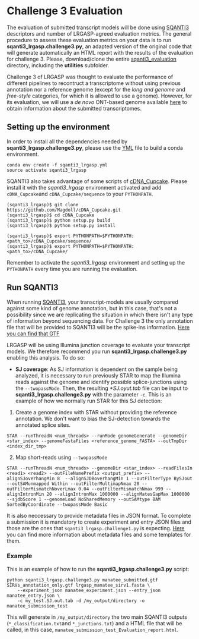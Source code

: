 # Challenge 3 Evaluation

The evaluation of submitted transcript models will be done using [SQANTI3](https://github.com/ConesaLab/SQANTI3) descriptors and number of LRGASP-agreed evaluation metrics. The general procedure to assess these evaluation metrics on your data is to run **sqanti3_lrgasp.challenge3.py**, an adapted version of the original code that will generate automatically an HTML report with the results of the evaluation for challenge 3. Please, download/clone the entire [sqanti3_evaluation](https://github.com/LRGASP/lrgasp-challenge-3-evaluation.git) directory, including the **utilities** subfolder.

Challenge 3 of LRGASP was thought to evaluate the performance of different pipelines to recontruct a transcriptome without using previous annotation nor a reference genome (except for the *long and genome* and *free-style* categories, for which it is allowed to use a genome). However, for its evaluation, we will use a *de novo* ONT-based genome available [here](https://www.synapse.org/#!Synapse:syn25683366) to obtain information about the submitted transcriptomes.

## Setting up the environment

In order to install all the dependencies needed by **sqanti3_lrgasp.challenge3.py**, please use the [YML](https://github.com/LRGASP/lrgasp-challenge-3-evaluation/blob/main/sqanti3_lrgasp.yml) file to build a conda environment. 

```
conda env create -f sqanti3_lrgasp.yml
source activate sqanti3_lrgasp
```

SQANTI3 also takes advantage of some scripts of [cDNA_Cupcake](https://github.com/Magdoll/cDNA_Cupcake/wiki#install). Please install it with the *sqanti3_lrgasp* environment activated and add `cDNA_Cupcake`and `cDNA_Cupcake/sequence` to your `PYTHONPATH`.

```
(sqanti3_lrgasp)$ git clone https://github.com/Magdoll/cDNA_Cupcake.git
(sqanti3_lrgasp)$ cd cDNA_Cupcake
(sqanti3_lrgasp)$ python setup.py build
(sqanti3_lrgasp)$ python setup.py install

(sqanti3_lrgasp)$ export PYTHONPATH=$PYTHONPATH:<path_to>/cDNA_Cupcake/sequence/
(sqanti3_lrgasp)$ export PYTHONPATH=$PYTHONPATH:<path_to>/cDNA_Cupcake/

```

Remember to activate the *sqanti3_lrgasp* environment and setting up the `PYTHONPATH` every time you are running the evaluation.

## Run SQANTI3

When running [SQANTI3](https://github.com/ConesaLab/SQANTI3), your transcript-models are usually compared against some kind of genome annotation, but in this case, that's not a possibility since we are replicating the situation in which there isn't any type of information beyond sequencing data. For Challenge 3 the only annotation file that will be provided to SQANTI3 will be the spike-ins information. [Here you can find that GTF](https://github.com/FJPardoPalacios/lrgasp-challenge-3-evaluation_test/blob/main/utilities/SIRVs_annotation_only.gtf)

LRGASP will be using Illumina junction coverage to evaluate your transcript models. We therefore recommend you run **sqanti3_lrgasp.challenge3.py** enabling this analysis. To do so:

-   **SJ coverage**:  As SJ information is dependent on the sample being analyzed, it is necessary to run previously STAR to map the Illumina reads against the genome and identify possible splice-junctions using the `--twopassMode`. Then, the resulting _*SJ.oyut.tab_ file can be input to **sqanti3_lrgasp.challenge3.py** with the parameter `-c`. This is an example of how we normally run STAR for this SJ detection:

1. Create a genome index with STAR without providing the reference annotation. We don't want to bias the SJ-detection towards the annotated splice sites.

```
STAR --runThreadN <num_threads> --runMode genomeGenerate --genomeDir <star_index> --genomeFastaFiles <reference_genome_FASTA> --outTmpDir <index_dir_tmp> 
```

2. Map short-reads using `--twopassMode`

```
STAR --runThreadN <num_threads> --genomeDir <star_index> --readFilesIn <read1> <read2> --outFileNamePrefix <output_prefix> --alignSJoverhangMin 8  --alignSJDBoverhangMin 1 --outFilterType BySJout --outSAMunmapped Within --outFilterMultimapNmax 20 --outFilterMismatchNoverLmax 0.04 --outFilterMismatchNmax 999 --alignIntronMin 20 --alignIntronMax 1000000 --alignMatesGapMax 1000000 --sjdbScore 1 --genomeLoad NoSharedMemory --outSAMtype BAM SortedByCoordinate --twopassMode Basic
```

It is also neccessary to provide metadata files in JSON format. To complete a submission it is mandatory to create experiment and entry JSON files and those are the ones that `sqanti3_lrgasp.challenge1.py` is expecting. [Here](https://lrgasp.github.io/lrgasp-submissions/docs/metadata.html) you can find more information about metadata files and some templates for them.



### Example

This is an example of how to run the **sqanti3_lrgasp.challenge3.py** script:

```
python sqanti3_lrgasp.challenge3.py manatee_submitted.gtf SIRVs_annotation_only.gtf lrgasp_manatee_sirv1.fasta \
	--experiment_json manatee_experiment.json --entry_json manatee_entry.json \
	-c my_test.SJ.out.tab -d /my_output/directory -o manatee_submission_test
```

This will generate in `/my_output/directory` the two main SQANTI3 outputs (`*_classification.txt`and `*_junctions.txt`) and a HTML file that will be called, in this case, `manatee_submission_test_Evaluation_report.html`.
